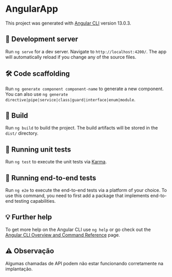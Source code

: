 # AngularApp

This project was generated with [Angular CLI](https://github.com/angular/angular-cli) version 13.0.3.

## 📁 Development server

Run `ng serve` for a dev server. Navigate to `http://localhost:4200/`. The app will automatically reload if you change any of the source files.

## 🛠️ Code scaffolding

Run `ng generate component component-name` to generate a new component. You can also use `ng generate directive|pipe|service|class|guard|interface|enum|module`.

## 🚀 Build

Run `ng build` to build the project. The build artifacts will be stored in the `dist/` directory.

## 🔬 Running unit tests

Run `ng test` to execute the unit tests via [Karma](https://karma-runner.github.io).

## 🔬 Running end-to-end tests

Run `ng e2e` to execute the end-to-end tests via a platform of your choice. To use this command, you need to first add a package that implements end-to-end testing capabilities.

## 💡 Further help

To get more help on the Angular CLI use `ng help` or go check out the [Angular CLI Overview and Command Reference](https://angular.io/cli) page.

## ⚠️ Observação
Algumas chamadas de API podem não estar funcionando corretamente na implantação.
